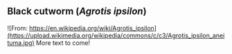 ## Black cutworm (*Agrotis ipsilon*)
![From: https://en.wikipedia.org/wiki/Agrotis_ipsilon](https://upload.wikimedia.org/wikipedia/commons/c/c3/Agrotis_ipsilon_aneituma.jpg)
More text to come!

<!--stackedit_data:
eyJoaXN0b3J5IjpbLTE1OTU2ODI2MDIsLTYwODAxODE1MF19
-->